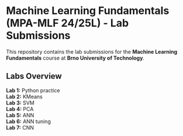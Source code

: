 # Machine Learning Fundamentals (MPA-MLF 24/25L) - Lab Submissions

This repository contains the lab submissions for the **Machine Learning Fundamentals** course at **Brno University of Technology**.

## Labs Overview

**Lab 1:** Python practice  
**Lab 2:** KMeans  
**Lab 3:** SVM  
**Lab 4:** PCA  
**Lab 5:** ANN  
**Lab 6:** ANN tuning  
**Lab 7:** CNN
